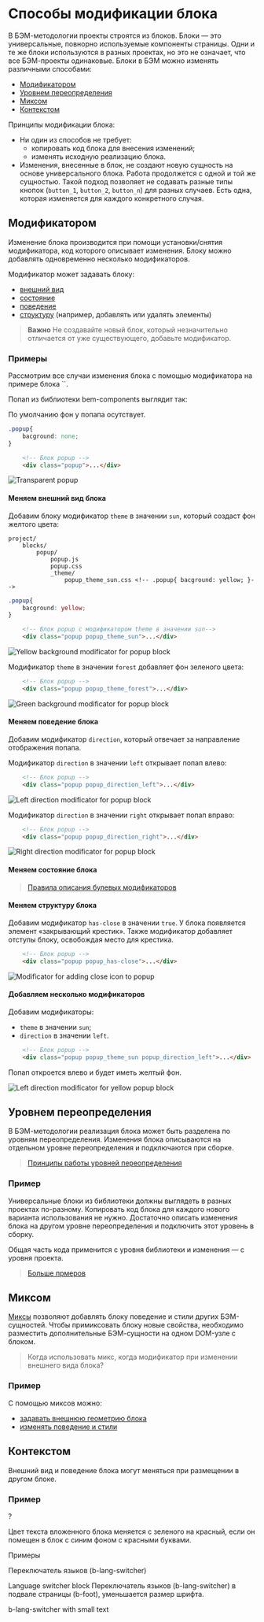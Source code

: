 # Способы модификации блока

В БЭМ-методологии проекты строятся из блоков. Блоки — это универсальные, повнорно используемые компоненты страницы. Одни и те же блоки используются в разных проектах, но это не означает, что все БЭМ-проекты одинаковые. Блоки в БЭМ можно изменять различными способами:

* [Модификатором](#Модификатором)
* [Уровнем переопределения](#Уровнем-переопределения)
* [Миксом](#Миксом)
* [Контекстом](#Контекстом)

Принципы модификации блока:

* Ни один из способов не требует:
  * копировать код блока для внесения изменений;
  * изменять исходную реализацию блока.
* Изменения, внесенные в блок, не создают новую сущность на основе универсального блока. Работа продолжется с одной и той же сущностью. Такой подход позволяет не содавать разные типы кнопок (`button_1`, `button_2`, `button_n`) для разных случаев. Есть одна, которая изменяется для каждого конкретного случая.

## Модификатором

Изменение блока производится при помощи установки/снятия модификатора, код которого описывает изменения. Блоку можно добавлять одновременно несколько модификаторов.

Модификатор может задавать блоку:

* [внешний вид](#Меняем-внешний-вид-блока)
* [состояние](#)
* [поведение](#Меняем-поведение-блока)
* [структуру](#Меняем-структуру-блока) (например, добавлять или удалять элементы)

> **Важно** Не создавайте новый блок, который незначительно отличается от уже существующего, добавьте модификатор.

### Примеры

Рассмотрим все случаи изменения блока с помощью модификатора на примере блока ``.

Попап из библиотеки bem-components выглядит так:

По умолчанию фон у попапа осутствует.

```css
.popup{
	bacground: none;
}
```

```html
    <!-- Блок popup -->
    <div class="popup">...</div>
```

![Transparent popup]()


#### Меняем внешний вид блока 

Добавим блоку модификатор `theme` в значении `sun`, который создаст фон желтого цвета:

```files
project/
	blocks/
		popup/
			popup.js
			popup.css
			_theme/
				popup_theme_sun.css <!-- .popup{ bacground: yellow; }-->
```

```css
.popup{
	bacground: yellow;
}
```

```html
    <!-- Блок popup с модификатором theme в значении sun-->
    <div class="popup popup_theme_sun">...</div>
```

![Yellow background modificator for popup block]()

Модификатор `theme` в значении `forest` добавляет фон зеленого цвета:

```html
    <!-- Блок popup -->
    <div class="popup popup_theme_forest">...</div>
```

![Green background modificator for popup block]()


#### Меняем поведение блока

Добавим модификатор `direction`, который отвечает за направление отображения попапа.

Модификатор `direction` в значении `left` открывает попап влево:

```html
    <!-- Блок popup -->
    <div class="popup popup_direction_left">...</div>
```

![Left direction modificator for popup block]()

Модификатор `direction` в значении `right` открывает попап вправо:

```html
    <!-- Блок popup -->
    <div class="popup popup_direction_right">...</div>
```

![Right direction modificator for popup block]()


#### Меняем состояние блока


> [Правила описания булевых модификаторов](https://ru.bem.info/methodology/naming-convention/#Модификатор-блока)

#### Меняем структуру блока

Добавим модификатор `has-close` в значении `true`. У блока появляется элемент «закрывающий крестик». Также модификатор добавляет отступы блоку, освобождая место для крестика.

```html
    <!-- Блок popup -->
    <div class="popup popup_has-close">...</div>
```


![Modificator for adding close icon to popup]()

#### Добавляем несколько модификаторов 

Добавим модификаторы:

* `theme` в значении `sun`;
* `direction` в значении `left`. 

```html
    <!-- Блок popup -->
    <div class="popup popup_theme_sun popup_direction_left">...</div>
```

Попап откроется влево и будет иметь желтый фон.

![Left direction modificator for yellow popup block]()


## Уровнем переопределения

В БЭМ-методологии реализация блока может быть разделена по уровням переопределения. Изменения блока описываются на отдельном уровне переопределения и подключаются при сборке. 

> [Принципы работы уровней переопределения]()

### Пример

Универсальные блоки из библиотеки должны выглядеть в разных проектах по-разному. Копировать код блока для каждого нового варианта использования не нужно. Достаточно описать изменения блока на другом уровне переопределения и подключить этот уровень в сборку. 

Общая часть кода применится с уровня библиотеки и изменения — с уровня проекта.

> [Больше прмеров]()

## Миксом

[Миксы](../method/key-concepts.ru.md#Микс) позволяют добавлять блоку поведение и стили других БЭМ-сущностей. Чтобы примиксовать блоку новые свойства, необходимо разместить дополнительные БЭМ-сущности на одном DOM-узле с блоком.

> Когда использовать микс, когда модификатор при изменении внешнего вида блока?
 
### Пример

С помощью миксов можно:
* [задавать внешнюю геометрию блока]()
* [изменять поведение и стили]()

## Контекстом

Внешний вид и поведение блока могут меняться при размещении в другом блоке.

### Пример

?

Цвет текста вложенного блока меняется с зеленого на красный, если он помещен в блок с синим фоном с красными буквами.

Примеры

Переключатель языков (b-lang-switcher)

Language switcher block
Переключатель языков (b-lang-switcher) в подвале страницы (b-foot), уменьшается размер шрифта.

b-lang-switcher with small text
